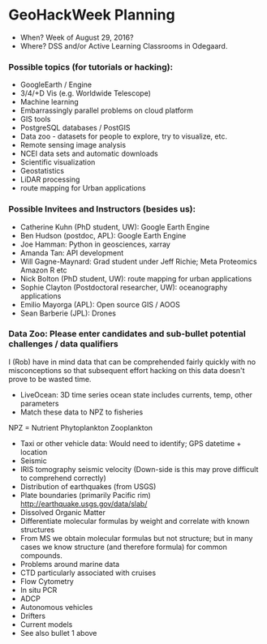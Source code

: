 # GeoHackWeek Planning

* When? Week of August 29, 2016?
* Where? DSS and/or Active Learning Classrooms in Odegaard.
 
### Possible topics (for tutorials or hacking):

* GoogleEarth / Engine
* 3/4/+D Vis (e.g. Worldwide Telescope)
* Machine learning 
* Embarrassingly parallel problems on cloud platform
* GIS tools
* PostgreSQL databases / PostGIS
* Data zoo - datasets for people to explore, try to visualize, etc.
* Remote sensing image analysis
* NCEI data sets and automatic downloads
* Scientific visualization 
* Geostatistics
* LiDAR processing
* route mapping for Urban applications

### Possible Invitees and Instructors (besides us):

* Catherine Kuhn (PhD student, UW): Google Earth Engine
* Ben Hudson (postdoc, APL): Google Earth Engine
* Joe Hamman: Python in geosciences, xarray
* Amanda Tan: API development
* Will Gagne-Maynard: Grad student under Jeff Richie; Meta Proteomics Amazon R etc
* Nick Bolton (PhD student, UW): route mapping for urban applications
* Sophie Clayton (Postdoctoral researcher, UW): oceanography applications
* Emilio Mayorga (APL): Open source GIS / AOOS
* Sean Barberie (JPL): Drones

### Data Zoo: Please enter candidates and sub-bullet potential challenges / data qualifiers

I (Rob) have in mind data that can be comprehended fairly quickly with no misconceptions so that subsequent effort hacking on this data doesn't prove to be wasted time. 

- LiveOcean: 3D time series ocean state includes currents, temp, other parameters
- Match these data to NPZ to fisheries

NPZ = Nutrient Phytoplankton Zooplankton


- Taxi or other vehicle data: Would need to identify; GPS datetime + location
- Seismic
- IRIS tomography seismic velocity
(Down-side is this may prove difficult to comprehend correctly)
- Distribution of earthquakes (from USGS)
- Plate boundaries (primarily Pacific rim) http://earthquake.usgs.gov/data/slab/ 
- Dissolved Organic Matter
- Differentiate molecular formulas by weight and correlate with known structures
- From MS we obtain molecular formulas but not structure; but in many cases we know structure (and therefore formula) for common compounds.
- Problems around marine data
- CTD particularly associated with cruises
- Flow Cytometry
- In situ PCR
- ADCP
- Autonomous vehicles
- Drifters
- Current models
- See also bullet 1 above 



